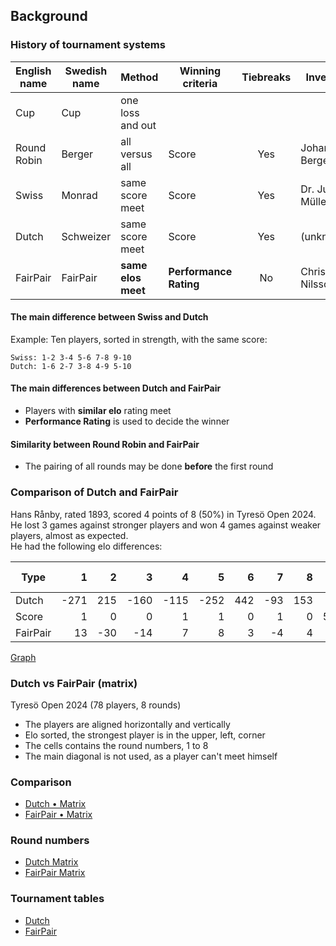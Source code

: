 ## Background

### History of tournament systems

|English name|Swedish name|Method            |Winning criteria      |Tiebreaks|Inventor         |Country|Year|
|-           |-           |-                 |-                     |:-:      |-                |:-:    |-   |
|Cup         |Cup         |one loss and out  |                      |         |                 |UK     |1851|
|Round Robin |Berger      |all versus all    |Score                 |Yes      |Johann Berger    |AU     |1895|
|Swiss       |Monrad      |same score meet   |Score                 |Yes      |Dr. Julius Müller|CH     |1895|
|Dutch       |Schweizer   |same score meet   |Score                 |Yes      |(unknown)        |NL     |197•|
|FairPair    |FairPair    |**same elos meet**|**Performance Rating**|No       |Christer Nilsson |SE     |2024|

#### The main difference between Swiss and Dutch

Example: Ten players, sorted in strength, with the same score:
```
Swiss: 1-2 3-4 5-6 7-8 9-10
Dutch: 1-6 2-7 3-8 4-9 5-10
```

#### The main differences between Dutch and FairPair

* Players with **similar elo** rating meet
* **Performance Rating** is used to decide the winner

#### Similarity between Round Robin and FairPair

* The pairing of all rounds may be done **before** the first round

### Comparison of Dutch and FairPair

Hans Rånby, rated 1893, scored 4 points of 8 (50%) in Tyresö Open 2024.  
He lost 3 games against stronger players and won 4 games against weaker players, almost as expected.  
He had the following elo differences:  

|Type|1|2|3|4|5|6|7|8|Abs Avg|
|-|-:|-:|-:|-:|-:|-:|-:|-:|-:|
|Dutch|   -271|  215|-160|-115|-252| 442| -93|  153|213|
|Score|      1|    0|   0|   1|   1|   0|   1|    0|50%|
|FairPair|  13|  -30| -14|   7|   8|   3|  -4|    4|10 |

[Graph](https://docs.google.com/spreadsheets/d/e/2PACX-1vQ4WErr8g0UL_Nb5Qp4Qkh-sVEBT9Hc7OpTtBbnWJgLUajzIMLzNeyB20g6PZo5Rl4dlUITOWRlkqNF/pubchart?oid=1489485842&format=interactive)

### Dutch vs FairPair (matrix)

Tyresö Open 2024 (78 players, 8 rounds)  

* The players are aligned horizontally and vertically
* Elo sorted, the strongest player is in the upper, left, corner
* The cells contains the round numbers, 1 to 8
* The main diagonal is not used, as a player can't meet himself

### Comparison

  * [Dutch • Matrix](matrices/dutch-78-dots.txt)  
  * [FairPair • Matrix](matrices/fairpair-78-dots.txt)  

### Round numbers

  * [Dutch Matrix](matrices/dutch-78.txt)  
  * [FairPair Matrix](matrices/fairpair-78.txt)  

### Tournament tables

  * [Dutch](https://member.schack.se/ShowTournamentServlet?id=13664&listingtype=2)
  * [FairPair](https://christernilsson.github.io/FloatingBerger/?TITLE=Tyres%C3%B6+Open+2024&GAMES=1&ROUNDS=8&SORT=1&ONE=1&BALANCE=1&A=1&B=1&C=1&p=2416+Hampus+S%C3%B6rensen&p=2413+Michael+Wiedenkeller&p=2366+Joar+%C3%96lund&p=2335+Joar+%C3%96stlund&p=2272+Vidar+Grahn&p=2235+Leo+Crevatin&p=2213+D+Vesterbaek+Pedersen&p=2141+Victor+Muntean&p=2113+Filip+Bj%C3%B6rkman&p=2109+Vidar+Seiger&p=2108+Pratyush+Tripathi&p=2093+Erik+Dingertz&p=2076+Michael+Duke&p=2065+Matija+Sakic&p=2048+Michael+Mattsson&p=2046+Lukas+Willstedt&p=2039+Lavinia+Valcu&p=2035+Oliver+Nilsson&p=2031+Lennart+Evertsson&p=2022+Jussi+Jakenberg&p=2001+Aryan+Banerjee&p=1985+Tim+Nordenfur&p=1977+Elias+Kingsley&p=1954+Per+Isaksson&p=1944+C+Rose+Mariano&p=1936+Lo+Ljungros&p=1923+Herman+Enholm&p=1907+Carina+Wickstr%C3%B6m&p=1897+Joel+%C3%85hfeldt&p=1896+Stefan+Nyberg&p=1893+Hans+R%C3%A5nby&p=1889+Mikael+Blom&p=1886+Joar+Berglund&p=1885+Mikael+Helin&p=1880+Olle+%C3%85lgars&p=1878+Jesper+Borin&p=1871+K+Sergelenbaatar&p=1852+Roy+Karlsson&p=1848+Fredrik+M%C3%B6llerstr%C3%B6m&p=1846+Kenneth+Fahlberg&p=1835+Peder+Gedda&p=1833+Karam+Masoudi&p=1828+Christer+Johansson&p=1827+Anders+Kallin&p=1818+Morris+Bergqvist&p=1803+Martti+Hamina&p=1800+Bj%C3%B6rn+L%C3%B6fstr%C3%B6m&p=1796+N+Bychkov+Zwahlen&p=1794+Jonas+Sandberg&p=1793+Rohan+Gore&p=1787+Kjell+Jernselius&p=1783+Radu+Cernea&p=1778+Mukhtar+Jamshedi&p=1768+Neo+Malmquist&p=1763+Joacim+Hultin&p=1761+Lars-%C3%85ke+Pettersson&p=1748+Andr%C3%A9+J+Lindebaum&p=1733+Lars+Eriksson&p=1733+Hugo+Hardwick&p=1728+Hugo+Sundell&p=1726+Simon+Johansson&p=1721+Jouni+Kaunonen&p=1709+Eddie+Parteg&p=1695+Sid+Van+Den+Brink&p=1691+Svante+N%C3%B6dtveidt&p=1688+Anders+Hillbur&p=1680+Sayak+Raj+Bardhan&p=1671+Salar+Banavi&p=1650+Patrik+Wiss&p=1641+Anton+Nordenfur&p=1624+Jens+Ahlstr%C3%B6m&p=1622+Hanns+Ivar+Uniyal&p=1579+Christer+Carmegren&p=1575+Christer+Nilsson&p=1524+M%C3%A5ns+N%C3%B6dtveidt&p=1480+Karl-Oskar+Rehnberg&p=1417+David+Broman&p=1406+Vida+Radon&p=1400+M+de+Lafonteyne&p=1400+Ivar+Arnshav&p=1400+Kristoffer+Schultz&p=0000+BYE)


